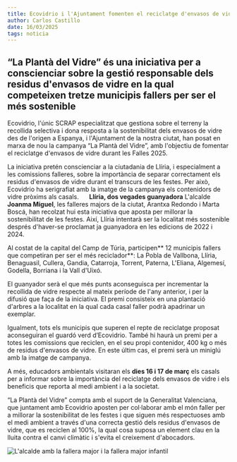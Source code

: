 ```yaml
---
title: Ecovidrio i l'Ajuntament fomenten el reciclatge d'envasos de vidre durant les Falles 2025
author: Carlos Castillo
date: 16/03/2025
tags: noticia
---
```


## “La Plantà del Vidre” és una iniciativa per a conscienciar sobre la gestió responsable dels residus d'envasos de vidre en la qual competeixen tretze municipis fallers per ser el més sostenible

Ecovidrio, l'únic SCRAP especialitzat que gestiona sobre el terreny la recollida selectiva i dona resposta a la sostenibilitat dels envasos de vidre des de l'origen a Espanya, i l'Ajuntament de la nostra ciutat, han posat en marxa de nou la campanya “La Plantà del Vidre”, amb l'objectiu de fomentar el reciclatge d'envasos de vidre durant les Falles 2025.

La iniciativa pretén conscienciar a la ciutadania de Llíria, i especialment a les comissions falleres, sobre la importància de separar correctament els residus d'envasos de vidre durant el transcurs de les festes. Per això, Ecovidrio ha serigrafiat amb la imatge de la campanya els contenidors de vidre pròxims als casals.
    
**Llíria, dos vegades guanyadora**
L'alcalde **Joanma Miguel**, les falleres majors de la ciutat, Arantxa Redondo i Marta Boscá, han recolzat hui esta iniciativa que aposta per millorar la sostenibilitat de les festes. Així, Llíria intentarà ser la localitat més sostenible després d'haver-se proclamat ja guanyadora en les edicions de 2022 i 2024.

Al costat de la capital del Camp de Túria, participen** 12 municipis fallers que competiran per ser el més reciclador**: La Pobla de Vallbona, Llíria, Benaguasil, Cullera, Gandia, Catarroja, Torrent, Paterna, L'Eliana, Algemesí, Godella, Borriana i la Vall d'Uixó.

El guanyador serà el que més punts aconseguisca per incrementar la recollida de vidre respecte al mateix període de l'any anterior, i per la difusió que faça de la iniciativa. El premi consisteix en una plantació d'arbres a la localitat en la qual cada casal faller podrà apadrinar un exemplar.

Igualment, tots els municipis que superen el repte de reciclatge proposat aconseguiran el guardó verd d’Ecovidrio. També hi haurà un premi per a totes les comissions que reciclen, en el seu propi contenidor, 400 kg o més de residus d'envasos de vidre. En este últim cas, el premi serà un miniglú amb la imatge de campanya.

A més, educadors ambientals visitaran els **dies 16 i 17 de març** els casals per a informar sobre la importància del reciclatge dels envasos de vidre i els beneficis que reporta al medi ambient i a la societat.

“La Plantà del Vidre” compta amb el suport de la Generalitat Valenciana, que juntament amb Ecovidrio aposten per col·laborar amb el món faller per a millorar la sostenibilitat de les festes i que siguen més respectuoses amb el medi ambient a través d'una correcta gestió dels residus d'envasos de vidre, que es reciclen al 100%, la qual cosa suposa un element clau en la lluita contra el canvi climàtic i s'evita el creixement d'abocadors.

![L'alcalde amb la fallera major i la fallera major infantil](/assets/continguts/recursos/20250316-Campaña-Plantà-Vidre.jpg "L'alcalde amb la fallera major i la fallera major infantil")

